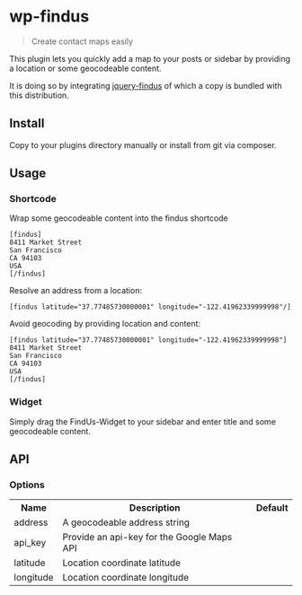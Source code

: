 # wp-findus

> Create contact maps easily

This plugin lets you quickly add a map to your posts or sidebar by providing a location or some geocodeable content.

It is doing so by integrating [jquery-findus](http://benignware.github.io/jquery-findus/) of which a copy is bundled with this distribution.  

## Install

Copy to your plugins directory manually or install from git via composer.

## Usage

### Shortcode

Wrap some geocodeable content into the findus shortcode
```
[findus]
8411 Market Street
San Francisco
CA 94103
USA
[/findus]
```

Resolve an address from a location:

```
[findus latitude="37.77485730000001" longitude="-122.41962339999998"/]
```

Avoid geocoding by providing location and content:

```
[findus latitude="37.77485730000001" longitude="-122.41962339999998"]
8411 Market Street
San Francisco
CA 94103
USA
[/findus]
```


### Widget

Simply drag the FindUs-Widget to your sidebar and enter title and some geocodeable content.


## API

### Options

<table>
  <tr>
    <th>Name</th><th>Description</th><th>Default</th>
  </tr>
  <tr>
    <td>address</td><td>A geocodeable address string</td><td></td>
  </tr>
  <tr>
    <td>api_key</td><td>Provide an api-key for the Google Maps API</td><td></td>
  </tr>
  <tr>
    <td>latitude</td><td>Location coordinate latitude</td><td></td>
  </tr>
  <tr>
    <td>longitude</td><td>Location coordinate longitude</td><td></td>
  </tr>
</table>